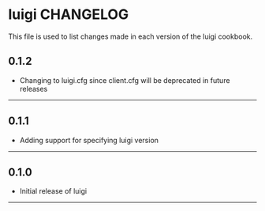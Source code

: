 luigi CHANGELOG
===============

This file is used to list changes made in each version of the luigi cookbook.

0.1.2
-----
- Changing to luigi.cfg since client.cfg will be deprecated in future releases

- - -

0.1.1
-----
- Adding support for specifying luigi version

- - -

0.1.0
-----
- Initial release of luigi

- - -
